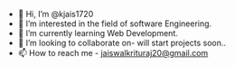 - 👋 Hi, I’m @kjais1720
- 👀 I’m interested in the field of software Engineering.
- 🌱 I’m currently learning Web Development.
- 💞️ I’m looking to collaborate on- will start projects soon..
- 📫 How to reach me - jaiswalkrituraj20@gmail.com 

<!---
kjais1720/kjais1720 is a ✨ special ✨ repository because its `README.md` (this file) appears on your GitHub profile.
You can click the Preview link to take a look at your changes.
--->
